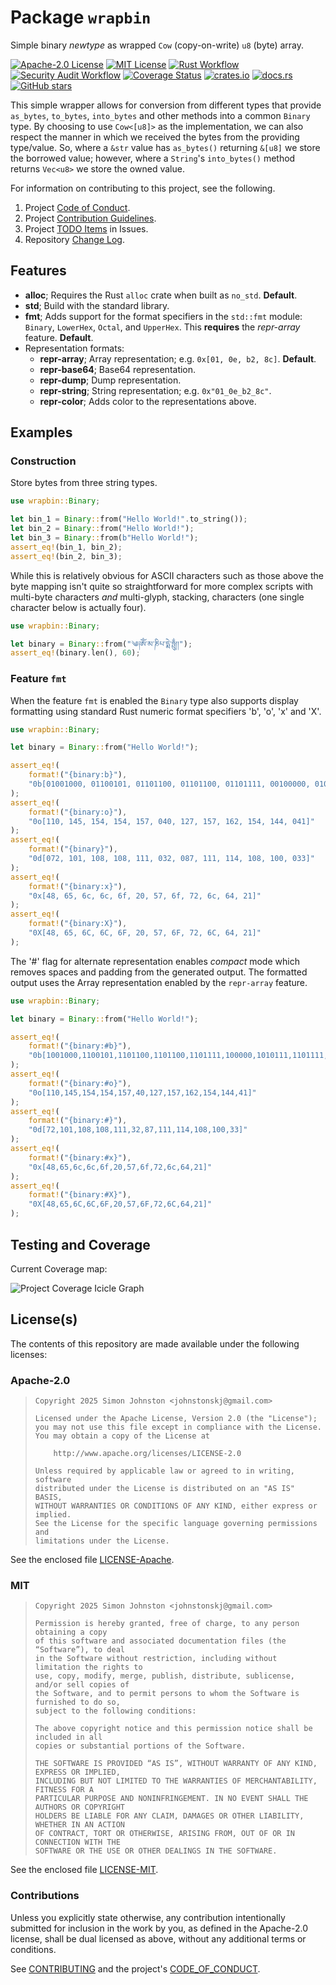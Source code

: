 # Package `wrapbin`

Simple binary _newtype_ as wrapped `Cow` (copy-on-write) `u8` (byte) array.

[![Apache-2.0 License](https://img.shields.io/badge/License-Apache_2.0-blue.svg)](https://opensource.org/licenses/Apache-2.0)
[![MIT License](https://img.shields.io/badge/license-mit-118811.svg)](https://opensource.org/license/mit)
[![Rust Workflow](https://github.com/johnstonskj/rust-wrapbin/actions/workflows/rust.yml/badge.svg)](<https://github.com/johnstonskj/rust-wrapbin/actions/workflows/rust.yml>)
[![Security Audit Workflow](https://github.com/johnstonskj/rust-wrapbin/actions/workflows/security-audit.yml/badge.svg)](<https://github.com/johnstonskj/rust-wrapbin/actions/workflows/security-audit.yml>)
[![Coverage Status](https://codecov.io/github/johnstonskj/rust-wrapbin/graph/badge.svg?token=TcyByrr7By)](<https://codecov.io/github/johnstonskj/rust-wrapbin>)
[![crates.io](https://img.shields.io/crates/v/wrapbin.svg)](https://crates.io/crates/wrapbin)
[![docs.rs](https://docs.rs/xml_dom/badge.svg)](https://docs.rs/wrapbin)
[![GitHub stars](https://img.shields.io/github/stars/johnstonskj/rust-wrapbin.svg)](<https://github.com/johnstonskj/rust-wrapbin/stargazers>)

This simple wrapper allows for conversion from different types that provide
`as_bytes`, `to_bytes`, `into_bytes` and other methods into a common `Binary`
type. By choosing to use `Cow<[u8]>` as the implementation, we can also respect
the manner in which we received the bytes from the providing type/value. So,
where a `&str` value has `as_bytes()` returning `&[u8]` we store the borrowed
value; however, where a `String`'s `into_bytes()` method returns `Vec<u8>` we
store the owned value.

For information on contributing to this project, see the following.

1. Project [Code of Conduct](https://github.com/johnstonskj/rust-wrapbin/blob/main/CODE_OF_CONDUCT.md).
1. Project [Contribution Guidelines](https://github.com/johnstonskj/rust-wrapbin/blob/main/CONTRIBUTING.md).
1. Project [TODO Items](<https://github.com/johnstonskj/rust-wrapbin/issues>) in Issues.
1. Repository [Change Log](https://github.com/johnstonskj/rust-wrapbin/blob/main/CHANGELOG.md).

## Features

- **alloc**; Requires the Rust `alloc` crate when built as `no_std`. **Default**.
- **std**; Build with the standard library.
- **fmt**; Adds support for the format specifiers in the `std::fmt` module:
  `Binary`, `LowerHex`, `Octal`, and `UpperHex`. This **requires** the
  _repr-array_ feature. **Default**.
- Representation formats:
  - **repr-array**; Array representation; e.g. `0x[01, 0e, b2, 8c]`. **Default**.
  - **repr-base64**; Base64 representation.
  - **repr-dump**; Dump representation.
  - **repr-string**; String representation; e.g. `0x"01_0e_b2_8c"`.
  - **repr-color**; Adds color to the representations above.

## Examples

### Construction

Store bytes from three string types.

```rust
use wrapbin::Binary;

let bin_1 = Binary::from("Hello World!".to_string());
let bin_2 = Binary::from("Hello World!");
let bin_3 = Binary::from(b"Hello World!");
assert_eq!(bin_1, bin_2);
assert_eq!(bin_2, bin_3);
```

While this is relatively obvious for ASCII characters such as those above the
byte mapping isn't quite so straightforward for more complex scripts with
multi-byte characters _and_ multi-glyph, stacking, characters (one single
character below is actually four).

```rust
use wrapbin::Binary;

let binary = Binary::from("༄༏ༀ་མ་ཎིཔ་དྨེ་ཧྤུྂ།།");
assert_eq!(binary.len(), 60);
```

### Feature `fmt`

When the feature `fmt` is enabled the `Binary` type also supports display
formatting using standard Rust numeric format specifiers 'b', 'o', 'x' and
'X'.

```rust
use wrapbin::Binary;

let binary = Binary::from("Hello World!");

assert_eq!(
    format!("{binary:b}"),
    "0b[01001000, 01100101, 01101100, 01101100, 01101111, 00100000, 01010111, 01101111, 01110010, 01101100, 01100100, 00100001]"
);
assert_eq!(
    format!("{binary:o}"),
    "0o[110, 145, 154, 154, 157, 040, 127, 157, 162, 154, 144, 041]"
);
assert_eq!(
    format!("{binary}"),
    "0d[072, 101, 108, 108, 111, 032, 087, 111, 114, 108, 100, 033]"
);
assert_eq!(
    format!("{binary:x}"),
    "0x[48, 65, 6c, 6c, 6f, 20, 57, 6f, 72, 6c, 64, 21]"
);
assert_eq!(
    format!("{binary:X}"),
    "0X[48, 65, 6C, 6C, 6F, 20, 57, 6F, 72, 6C, 64, 21]"
);
```

The '#' flag for alternate representation enables _compact_ mode which
removes spaces and padding from the generated output. The formatted output
uses the Array representation enabled by the `repr-array` feature.

```rust
use wrapbin::Binary;

let binary = Binary::from("Hello World!");

assert_eq!(
    format!("{binary:#b}"),
    "0b[1001000,1100101,1101100,1101100,1101111,100000,1010111,1101111,1110010,1101100,1100100,100001]"
);
assert_eq!(
    format!("{binary:#o}"),
    "0o[110,145,154,154,157,40,127,157,162,154,144,41]"
);
assert_eq!(
    format!("{binary:#}"),
    "0d[72,101,108,108,111,32,87,111,114,108,100,33]"
);
assert_eq!(
    format!("{binary:#x}"),
    "0x[48,65,6c,6c,6f,20,57,6f,72,6c,64,21]"
);
assert_eq!(
    format!("{binary:#X}"),
    "0X[48,65,6C,6C,6F,20,57,6F,72,6C,64,21]"
);
```

## Testing and Coverage

Current Coverage map:

![Project Coverage Icicle Graph](<https://codecov.io/github/johnstonskj/rust-wrapbin/graphs/icicle.svg?token=TcyByrr7By>)

## License(s)

The contents of this repository are made available under the following
licenses:

### Apache-2.0

> ```text
> Copyright 2025 Simon Johnston <johnstonskj@gmail.com>
> 
> Licensed under the Apache License, Version 2.0 (the "License");
> you may not use this file except in compliance with the License.
> You may obtain a copy of the License at
> 
>     http://www.apache.org/licenses/LICENSE-2.0
> 
> Unless required by applicable law or agreed to in writing, software
> distributed under the License is distributed on an "AS IS" BASIS,
> WITHOUT WARRANTIES OR CONDITIONS OF ANY KIND, either express or implied.
> See the License for the specific language governing permissions and
> limitations under the License.
> ```

See the enclosed file [LICENSE-Apache](https://github.com/johnstonskj/rust-wrapbin/blob/main/LICENSE-Apache).

### MIT

> ```text
> Copyright 2025 Simon Johnston <johnstonskj@gmail.com>
> 
> Permission is hereby granted, free of charge, to any person obtaining a copy
> of this software and associated documentation files (the “Software”), to deal
> in the Software without restriction, including without limitation the rights to
> use, copy, modify, merge, publish, distribute, sublicense, and/or sell copies of
> the Software, and to permit persons to whom the Software is furnished to do so,
> subject to the following conditions:
> 
> The above copyright notice and this permission notice shall be included in all
> copies or substantial portions of the Software.
> 
> THE SOFTWARE IS PROVIDED “AS IS”, WITHOUT WARRANTY OF ANY KIND, EXPRESS OR IMPLIED,
> INCLUDING BUT NOT LIMITED TO THE WARRANTIES OF MERCHANTABILITY, FITNESS FOR A
> PARTICULAR PURPOSE AND NONINFRINGEMENT. IN NO EVENT SHALL THE AUTHORS OR COPYRIGHT
> HOLDERS BE LIABLE FOR ANY CLAIM, DAMAGES OR OTHER LIABILITY, WHETHER IN AN ACTION
> OF CONTRACT, TORT OR OTHERWISE, ARISING FROM, OUT OF OR IN CONNECTION WITH THE
> SOFTWARE OR THE USE OR OTHER DEALINGS IN THE SOFTWARE.
> ```

See the enclosed file [LICENSE-MIT](https://github.com/johnstonskj/rust-wrapbin/blob/main/LICENSE-MIT).

### Contributions

Unless you explicitly state otherwise, any contribution intentionally submitted
for inclusion in the work by you, as defined in the Apache-2.0 license, shall
be dual licensed as above, without any additional terms or conditions.

See [CONTRIBUTING](https://github.com/johnstonskj/rust-wrapbin/blob/main/CONTRIBUTING.md) and the
project's [CODE_OF_CONDUCT](https://github.com/johnstonskj/rust-wrapbin/blob/main/CODE_OF_CONDUCT.md).
